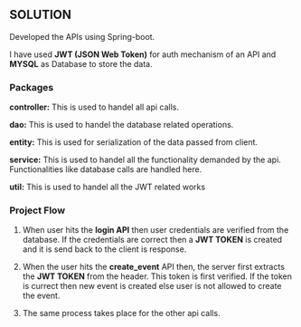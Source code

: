 ## SOLUTION

Developed the APIs using Spring-boot. 

I have used **JWT (JSON Web Token)** for auth mechanism 
of an API and  **MYSQL** as Database to store the data. 


### Packages

**controller:** This is used to handel all api calls.

**dao:** This is used to handel the database related operations.

**entity:** This is used for serialization of the data passed from
client.

**service:** This is used to handel all the functionality 
demanded by the api. Functionalities like database calls 
are handled here.

**util:** This is used to handel all the JWT related works

### Project Flow 

1. When user hits the **login API** then user credentials are
verified from the database. If the credentials are 
correct then a **JWT TOKEN** is created and it is send
back to the client is response.

2. When the user hits the **create_event** API then, the
server first extracts the **JWT TOKEN** from the header. 
This token is first verified. If the token is currect then
new event is created else user is not allowed to create the
event.

3. The same process takes place for the other api calls.



